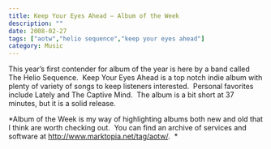 ```yaml
---
title: Keep Your Eyes Ahead – Album of the Week
description: ""
date: 2008-02-27
tags: ["aotw","helio sequence","keep your eyes ahead"]
category: Music
---
```



This year’s first contender for album of the year is here by a band called The Helio Sequence.&nbsp; Keep Your Eyes Ahead is a top notch indie album with plenty of variety of songs to keep listeners interested.&nbsp; Personal favorites include Lately and The Captive Mind.&nbsp; The album is a bit short at 37 minutes, but it is a solid release.

*Album of the Week is my way of highlighting albums both new and old that I think are worth checking out.&nbsp; You can find an archive of services and software at <a href="https://web.archive.org/web/20131211165837/http://www.marktopia.net/tag/aotw">http://www.marktopia.net/tag/aotw/</a>.&nbsp; *
